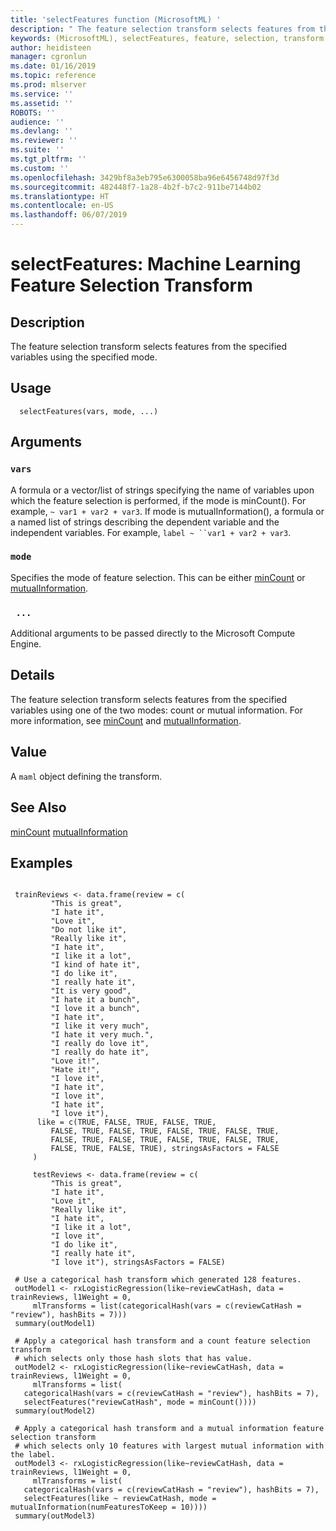 ```yaml
---
title: 'selectFeatures function (MicrosoftML) '
description: " The feature selection transform selects features from the specified variables using the specified mode. "
keywords: (MicrosoftML), selectFeatures, feature, selection, transform
author: heidisteen
manager: cgronlun
ms.date: 01/16/2019
ms.topic: reference
ms.prod: mlserver
ms.service: ''
ms.assetid: ''
ROBOTS: ''
audience: ''
ms.devlang: ''
ms.reviewer: ''
ms.suite: ''
ms.tgt_pltfrm: ''
ms.custom: ''
ms.openlocfilehash: 3429bf8a3eb795e6300058ba96e6456748d97f3d
ms.sourcegitcommit: 482448f7-1a28-4b2f-b7c2-911be7144b02
ms.translationtype: HT
ms.contentlocale: en-US
ms.lasthandoff: 06/07/2019
---
```

 # <a name="selectfeatures-machine-learning-feature-selection-transform"></a>selectFeatures: Machine Learning Feature Selection Transform 
 ## <a name="description"></a>Description

The feature selection transform selects features from the specified variables using the specified mode.


 ## <a name="usage"></a>Usage

```   
  selectFeatures(vars, mode, ...)

```

 ## <a name="arguments"></a>Arguments



 ### `vars`
 A formula or a vector/list of strings specifying the name of variables upon which the feature selection is performed, if the mode is  minCount(). For example, `~ var1 + var2 + var3`. If mode is mutualInformation(), a formula or a named list of strings describing the dependent variable and the independent variables. For example, `label ~ ``var1 + var2 + var3`. 



 ### `mode`
 Specifies the mode of feature selection. This can be either  [minCount](minCount.md) or [mutualInformation](mutualInformation.md). 



 ### ` ...`
 Additional arguments to be passed directly to the Microsoft Compute Engine. 



 ## <a name="details"></a>Details

The feature selection transform selects features from the specified variables using one of the two modes: count or mutual information. For more information, see [minCount](minCount.md) and [mutualInformation](mutualInformation.md).


 ## <a name="value"></a>Value

A `maml` object defining the transform.

 ## <a name="see-also"></a>See Also

[minCount](minCount.md) [mutualInformation](mutualInformation.md)

 ## <a name="examples"></a>Examples

 ```

  trainReviews <- data.frame(review = c( 
          "This is great",
          "I hate it",
          "Love it",
          "Do not like it",
          "Really like it",
          "I hate it",
          "I like it a lot",
          "I kind of hate it",
          "I do like it",
          "I really hate it",
          "It is very good",
          "I hate it a bunch",
          "I love it a bunch",
          "I hate it",
          "I like it very much",
          "I hate it very much.",
          "I really do love it",
          "I really do hate it",
          "Love it!",
          "Hate it!",
          "I love it",
          "I hate it",
          "I love it",
          "I hate it",
          "I love it"),
       like = c(TRUE, FALSE, TRUE, FALSE, TRUE,
          FALSE, TRUE, FALSE, TRUE, FALSE, TRUE, FALSE, TRUE,
          FALSE, TRUE, FALSE, TRUE, FALSE, TRUE, FALSE, TRUE, 
          FALSE, TRUE, FALSE, TRUE), stringsAsFactors = FALSE
      )

      testReviews <- data.frame(review = c(
          "This is great",
          "I hate it",
          "Love it",
          "Really like it",
          "I hate it",
          "I like it a lot",
          "I love it",
          "I do like it",
          "I really hate it",
          "I love it"), stringsAsFactors = FALSE)

  # Use a categorical hash transform which generated 128 features.
  outModel1 <- rxLogisticRegression(like~reviewCatHash, data = trainReviews, l1Weight = 0, 
      mlTransforms = list(categoricalHash(vars = c(reviewCatHash = "review"), hashBits = 7)))
  summary(outModel1)

  # Apply a categorical hash transform and a count feature selection transform
  # which selects only those hash slots that has value.
  outModel2 <- rxLogisticRegression(like~reviewCatHash, data = trainReviews, l1Weight = 0, 
      mlTransforms = list(
    categoricalHash(vars = c(reviewCatHash = "review"), hashBits = 7), 
    selectFeatures("reviewCatHash", mode = minCount())))
  summary(outModel2)

  # Apply a categorical hash transform and a mutual information feature selection transform
  # which selects only 10 features with largest mutual information with the label.
  outModel3 <- rxLogisticRegression(like~reviewCatHash, data = trainReviews, l1Weight = 0, 
      mlTransforms = list(
    categoricalHash(vars = c(reviewCatHash = "review"), hashBits = 7), 
    selectFeatures(like ~ reviewCatHash, mode = mutualInformation(numFeaturesToKeep = 10))))
  summary(outModel3)
```






